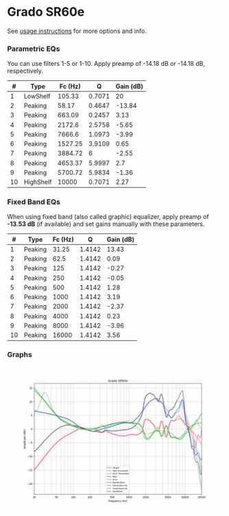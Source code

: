 # Grado SR60e
See [usage instructions](https://github.com/jaakkopasanen/AutoEq#usage) for more options and info.

### Parametric EQs
You can use filters 1-5 or 1-10. Apply preamp of -14.18 dB or -14.18 dB, respectively.

|   # | Type      |   Fc (Hz) |      Q |   Gain (dB) |
|-----|-----------|-----------|--------|-------------|
|   1 | LowShelf  |    105.33 | 0.7071 |       20    |
|   2 | Peaking   |     58.17 | 0.4647 |      -13.84 |
|   3 | Peaking   |    663.09 | 0.2457 |        3.13 |
|   4 | Peaking   |   2172.6  | 2.5758 |       -5.65 |
|   5 | Peaking   |   7666.6  | 1.0973 |       -3.99 |
|   6 | Peaking   |   1527.25 | 3.9109 |        0.65 |
|   7 | Peaking   |   3884.72 | 6      |       -2.55 |
|   8 | Peaking   |   4653.37 | 5.9997 |        2.7  |
|   9 | Peaking   |   5700.72 | 5.9834 |       -1.36 |
|  10 | HighShelf |  10000    | 0.7071 |        2.27 |

### Fixed Band EQs
When using fixed band (also called graphic) equalizer, apply preamp of **-13.53 dB** (if available) and set gains manually with these parameters.

|   # | Type    |   Fc (Hz) |      Q |   Gain (dB) |
|-----|---------|-----------|--------|-------------|
|   1 | Peaking |     31.25 | 1.4142 |       13.43 |
|   2 | Peaking |     62.5  | 1.4142 |        0.09 |
|   3 | Peaking |    125    | 1.4142 |       -0.27 |
|   4 | Peaking |    250    | 1.4142 |       -0.05 |
|   5 | Peaking |    500    | 1.4142 |        1.28 |
|   6 | Peaking |   1000    | 1.4142 |        3.19 |
|   7 | Peaking |   2000    | 1.4142 |       -2.37 |
|   8 | Peaking |   4000    | 1.4142 |        0.23 |
|   9 | Peaking |   8000    | 1.4142 |       -3.96 |
|  10 | Peaking |  16000    | 1.4142 |        3.56 |

### Graphs
![](./Grado%20SR60e.png)
